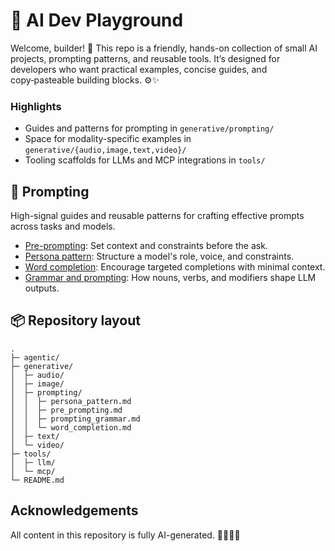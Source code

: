 # 🧠 AI Dev Playground

Welcome, builder! 👋 This repo is a friendly, hands-on collection of small AI projects, prompting patterns, and reusable tools. It’s designed for developers who want practical examples, concise guides, and copy‑pasteable building blocks. ⚙️✨

### Highlights
- Guides and patterns for prompting in `generative/prompting/`
- Space for modality-specific examples in `generative/{audio,image,text,video}/`
- Tooling scaffolds for LLMs and MCP integrations in `tools/`

## 🚀 Prompting

High-signal guides and reusable patterns for crafting effective prompts across tasks and models.

- [Pre-prompting](generative/prompting/pre_prompting.md): Set context and constraints before the ask.
- [Persona pattern](generative/prompting/persona_pattern.md): Structure a model's role, voice, and constraints.
- [Word completion](generative/prompting/word_completion.md): Encourage targeted completions with minimal context.
- [Grammar and prompting](generative/prompting/prompting_grammar.md): How nouns, verbs, and modifiers shape LLM outputs.

## 📦 Repository layout

```
.
├─ agentic/
├─ generative/
│  ├─ audio/
│  ├─ image/
│  ├─ prompting/
│  │  ├─ persona_pattern.md
│  │  ├─ pre_prompting.md
│  │  ├─ prompting_grammar.md
│  │  └─ word_completion.md
│  ├─ text/
│  └─ video/
├─ tools/
│  ├─ llm/
│  └─ mcp/
└─ README.md
```


## Acknowledgements

All content in this repository is fully AI-generated. 🤖✨😄🧪
